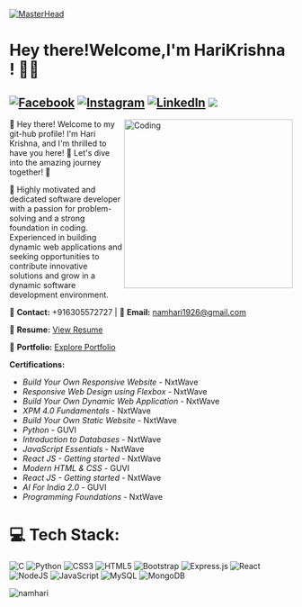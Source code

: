 [![MasterHead](https://firebasestorage.googleapis.com/v0/b/flexi-coding.appspot.com/o/dempgi7-520f8d5f-63d4-4453-8822-dbc149ae27f8.gif?alt=media&token=91c0c7b2-93c3-4029-b011-1a8703c5730d)](https://rishavchanda.io)

# Hey there!Welcome,I'm HariKrishna ! 👋🌟
[![Facebook](https://img.shields.io/badge/Facebook-%231877F2.svg?logo=Facebook&logoColor=white)](https://facebook.com/https://www.facebook.com/dayal.hari.krishna.20) [![Instagram](https://img.shields.io/badge/Instagram-%23E4405F.svg?logo=Instagram&logoColor=white)](https://instagram.com/https://www.instagram.com/the_h_krishe/) [![LinkedIn](https://img.shields.io/badge/LinkedIn-%230077B5.svg?logo=linkedin&logoColor=white)](https://linkedin.com/in/https://www.linkedin.com/in/harikrishnad/)
[![](https://visitcount.itsvg.in/api?id=namhari&icon=4&color=9)](https://visitcount.itsvg.in)
---
<img align="right" alt="Coding" width="300" src="https://cdn.dribbble.com/users/1162077/screenshots/3848914/programmer.gif">


👋 Hey there! Welcome to my git-hub profile! I'm Hari Krishna, and I'm thrilled to have you here! 🎉 Let's dive into the amazing journey together! 💫


🚀 Highly motivated and dedicated software developer with a passion for problem-solving and a strong foundation in coding. Experienced in building dynamic web applications and seeking opportunities to contribute innovative solutions and grow in a dynamic software development environment.

📧 **Contact:** +916305572727 | 📧 **Email:** namhari1926@gmail.com

🔗 **Resume:** [View Resume](https://drive.google.com/file/d/1W9zR9ZgJjJFWOvBVidyYrxPr6W-c9qeW/view?usp=sharing)  

🔗 **Portfolio:** [Explore Portfolio](https://harikrishnaprtf.ccbp.tech/)



**Certifications:**

- *Build Your Own Responsive Website* - NxtWave 
- *Responsive Web Design using Flexbox* - NxtWave 
- *Build Your Own Dynamic Web Application* - NxtWave 
- *XPM 4.0 Fundamentals* - NxtWave 
- *Build Your Own Static Website* - NxtWave  
- *Python* - GUVI  
- *Introduction to Databases* - NxtWave  
- *JavaScript Essentials* - NxtWave  
- *React JS - Getting started* - NxtWave  
- *Modern HTML & CSS* - GUVI
- *React JS - Getting started* - NxtWave   
- *AI For India 2.0* - GUVI  
- *Programming Foundations* - NxtWave  





 

# 💻 Tech Stack:
![C](https://img.shields.io/badge/c-%2300599C.svg?style=for-the-badge&logo=c&logoColor=white) ![Python](https://img.shields.io/badge/python-3670A0?style=for-the-badge&logo=python&logoColor=ffdd54) ![CSS3](https://img.shields.io/badge/css3-%231572B6.svg?style=for-the-badge&logo=css3&logoColor=white) ![HTML5](https://img.shields.io/badge/html5-%23E34F26.svg?style=for-the-badge&logo=html5&logoColor=white) ![Bootstrap](https://img.shields.io/badge/bootstrap-%238511FA.svg?style=for-the-badge&logo=bootstrap&logoColor=white) ![Express.js](https://img.shields.io/badge/express.js-%23404d59.svg?style=for-the-badge&logo=express&logoColor=%2361DAFB) ![React](https://img.shields.io/badge/react-%2320232a.svg?style=for-the-badge&logo=react&logoColor=%2361DAFB) ![NodeJS](https://img.shields.io/badge/node.js-6DA55F?style=for-the-badge&logo=node.js&logoColor=white) ![JavaScript](https://img.shields.io/badge/javascript-%23323330.svg?style=for-the-badge&logo=javascript&logoColor=%23F7DF1E) ![MySQL](https://img.shields.io/badge/mysql-%2300000f.svg?style=for-the-badge&logo=mysql&logoColor=white) ![MongoDB](https://img.shields.io/badge/MongoDB-%234ea94b.svg?style=for-the-badge&logo=mongodb&logoColor=white)




<p><img align="center" src="https://github-readme-stats.vercel.app/api/top-langs?username=namhari&show_icons=true&locale=en&layout=compact" alt="namhari" /></p>

